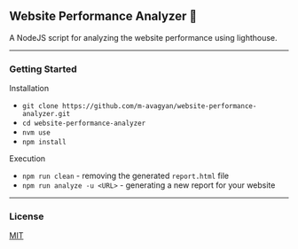 ## Website Performance Analyzer 🚀

A NodeJS script for analyzing the website performance using lighthouse.

---

### Getting Started

Installation

-   `git clone https://github.com/m-avagyan/website-performance-analyzer.git`
-   `cd website-performance-analyzer`
-   `nvm use`
-   `npm install`

Execution

-   `npm run clean` - removing the generated `report.html` file
-   `npm run analyze -u <URL>` - generating a new report for your website

---

### License

[MIT](https://choosealicense.com/licenses/mit/)
